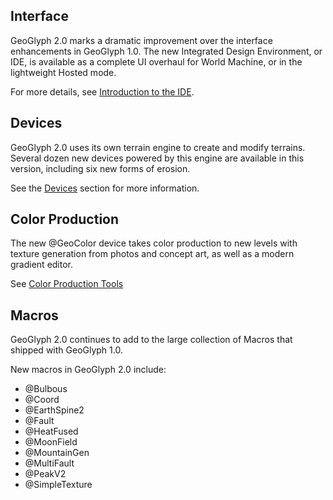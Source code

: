 ## Interface
GeoGlyph 2.0 marks a dramatic improvement over the interface enhancements in GeoGlyph 1.0. The new Integrated Design Environment, or IDE, is available as a complete UI overhaul for World Machine, or in the lightweight Hosted mode.

For more details, see [Introduction to the IDE](IDE--Introduction-to-the-IDE).

## Devices
GeoGlyph 2.0 uses its own terrain engine to create and modify terrains. Several dozen new devices powered by this engine are available in this version, including six new forms of erosion.

See the [Devices](Devices--Apex) section for more information.

## Color Production
The new @GeoColor device takes color production to new levels with texture generation from photos and concept art, as well as a modern gradient editor.

See [Color Production Tools](IDE--Color-Production-Tools)

## Macros
GeoGlyph 2.0 continues to add to the large collection of Macros that shipped with GeoGlyph 1.0.

New macros in GeoGlyph 2.0 include:
- @Bulbous
- @Coord
- @EarthSpine2
- @Fault
- @HeatFused
- @MoonField
- @MountainGen
- @MultiFault
- @PeakV2
- @SimpleTexture